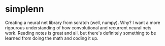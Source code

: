 # simplenn
Creating a neural net library from scratch (well, numpy).
Why? I want a more rigourous understanding of how convolutional and recurrent neural nets work. Reading notes is great and all, but there's definitely something to be learned from doing the math and coding it up. 
